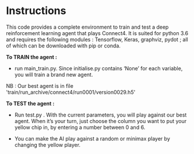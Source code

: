 Instructions
=======================

This code provides a complete environment to train and test a deep reinforcement learning agent that plays Connect4. It is suited for python 3.6 and requires the following modules : Tensorflow, Keras, graphviz, pydot ; all of which can be downloaded with pip or conda.

**To TRAIN the agent :**

- run main_train.py. Since initialise.py contains ‘None’ for each variable, you will train a brand new agent.

NB : Our best agent is in file 'train/run_archive/connect4/run0001/version0029.h5'

**To TEST the agent :**

- Run test.py . With the current parameters, you will play against our best agent. When it’s your turn, just choose the column you want to put your yellow chip in, by entering a number between 0 and 6.

- You can make the AI play against a random or minimax player by changing the yellow player.
